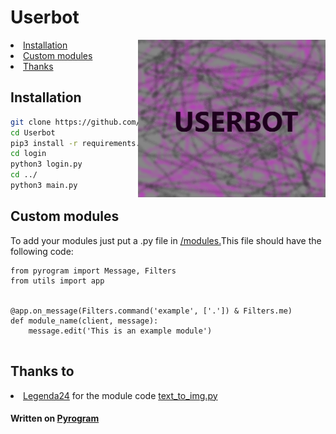 
<h1>Userbot</h1>

  <img src="logo.png" align="right" width="300" title="hover text">


<nav>
<li><a href='https://github.com/JoHn-111/Userbot/tree/master#installation'>Installation</a></li>
<li><a href='https://github.com/JoHn-111/Userbot/tree/master#custom-modules'>Custom modules</a></li>
<li><a href='https://github.com/JoHn-111/Userbot/tree/master#thanks-to'>Thanks</a></li>
</nav>


<h2>Installation</h2>


```bash
git clone https://github.com/JoHn-111/Userbot.git
cd Userbot
pip3 install -r requirements.txt
cd login
python3 login.py
cd ../
python3 main.py
```
<h2>Custom modules</h2>


To add your modules just put a .py file in  <a href='https://github.com/JoHn-111/Userbot/tree/master/modules'>/modules.</a>This file should have the following code:
```python3
from pyrogram import Message, Filters
from utils import app


@app.on_message(Filters.command('example', ['.']) & Filters.me)
def module_name(client, message):
    message.edit('This is an example module')
    
```
<h2>Thanks to</h2>
<nav>
<li><a href='https://github.com/Legenda24'>Legenda24</a> for the module code <a href=https://github.com/JoHn-111/Userbot/blob/master/modules/text_to_img.py>text_to_img.py</a></li>
</nav>
<h4>Written on <a href='https://github.com/pyrogram/pyrogram'>Pyrogram</a></h4>
